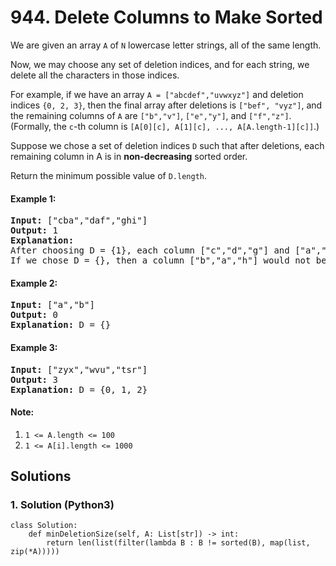 # 944. Delete Columns to Make Sorted
We are given an array <code>A</code> of <code>N</code> lowercase letter strings, all of the same length.

Now, we may choose any set of deletion indices, and for each string, we delete all the characters in those indices.

For example, if we have an array <code>A = ["abcdef","uvwxyz"]</code> and deletion indices <code>{0, 2, 3}</code>, then the final array after deletions is <code>["bef", "vyz"]</code>, and the remaining columns of <code>A</code> are <code>["b","v"]</code>, <code>["e","y"]</code>, and <code>["f","z"]</code>.  (Formally, the <code>c</code>-th column is <code>[A[0][c], A[1][c], ..., A[A.length-1][c]]</code>.)

Suppose we chose a set of deletion indices <code>D</code> such that after deletions, each remaining column in A is in **non-decreasing** sorted order.

Return the minimum possible value of <code>D.length</code>.

#### Example 1:
<pre>
<strong>Input:</strong> ["cba","daf","ghi"]
<strong>Output:</strong> 1
<strong>Explanation:</strong>
After choosing D = {1}, each column ["c","d","g"] and ["a","f","i"] are in non-decreasing sorted order.
If we chose D = {}, then a column ["b","a","h"] would not be in non-decreasing sorted order.
</pre>

#### Example 2:
<pre>
<strong>Input:</strong> ["a","b"]
<strong>Output:</strong> 0
<strong>Explanation:</strong> D = {}
</pre>

#### Example 3:
<pre>
<strong>Input:</strong> ["zyx","wvu","tsr"]
<strong>Output:</strong> 3
<strong>Explanation:</strong> D = {0, 1, 2}
</pre>

#### Note:
1. <code>1 <= A.length <= 100</code>
2. <code>1 <= A[i].length <= 1000</code>

## Solutions

### 1. Solution (Python3)
```Python3
class Solution:
    def minDeletionSize(self, A: List[str]) -> int:
        return len(list(filter(lambda B : B != sorted(B), map(list, zip(*A)))))
```
